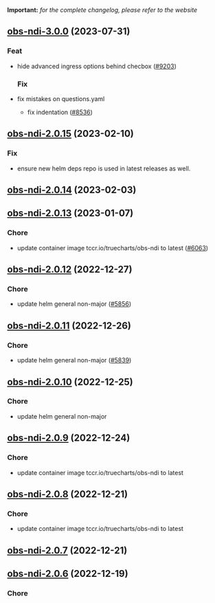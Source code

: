 **Important:**
*for the complete changelog, please refer to the website*







## [obs-ndi-3.0.0](https://github.com/truecharts/charts/compare/obs-ndi-2.0.15...obs-ndi-3.0.0) (2023-07-31)

### Feat

- hide advanced ingress options behind checbox ([#9203](https://github.com/truecharts/charts/issues/9203))
  
  ### Fix

- fix mistakes on questions.yaml
  - fix indentation ([#8536](https://github.com/truecharts/charts/issues/8536))
  
  


## [obs-ndi-2.0.15](https://github.com/truecharts/charts/compare/obs-ndi-2.0.14...obs-ndi-2.0.15) (2023-02-10)

### Fix

- ensure new helm deps repo is used in latest releases as well.
  
  


## [obs-ndi-2.0.14](https://github.com/truecharts/charts/compare/obs-ndi-2.0.13...obs-ndi-2.0.14) (2023-02-03)




## [obs-ndi-2.0.13](https://github.com/truecharts/charts/compare/obs-ndi-2.0.12...obs-ndi-2.0.13) (2023-01-07)

### Chore

- update container image tccr.io/truecharts/obs-ndi to latest ([#6063](https://github.com/truecharts/charts/issues/6063))
  
  


## [obs-ndi-2.0.12](https://github.com/truecharts/charts/compare/obs-ndi-2.0.11...obs-ndi-2.0.12) (2022-12-27)

### Chore

- update helm general non-major ([#5856](https://github.com/truecharts/charts/issues/5856))
  
  


## [obs-ndi-2.0.11](https://github.com/truecharts/charts/compare/obs-ndi-2.0.10...obs-ndi-2.0.11) (2022-12-26)

### Chore

- update helm general non-major ([#5839](https://github.com/truecharts/charts/issues/5839))
  
  


## [obs-ndi-2.0.10](https://github.com/truecharts/charts/compare/obs-ndi-2.0.9...obs-ndi-2.0.10) (2022-12-25)

### Chore

- update helm general non-major
  
  


## [obs-ndi-2.0.9](https://github.com/truecharts/charts/compare/obs-ndi-2.0.8...obs-ndi-2.0.9) (2022-12-24)

### Chore

- update container image tccr.io/truecharts/obs-ndi to latest
  
  


## [obs-ndi-2.0.8](https://github.com/truecharts/charts/compare/obs-ndi-2.0.7...obs-ndi-2.0.8) (2022-12-21)

### Chore

- update container image tccr.io/truecharts/obs-ndi to latest
  
  


## [obs-ndi-2.0.7](https://github.com/truecharts/charts/compare/obs-ndi-2.0.6...obs-ndi-2.0.7) (2022-12-21)




## [obs-ndi-2.0.6](https://github.com/truecharts/charts/compare/obs-ndi-2.0.5...obs-ndi-2.0.6) (2022-12-19)

### Chore
